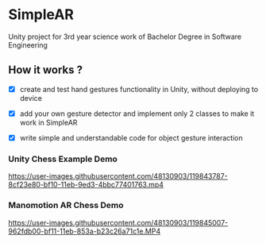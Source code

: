 # SimpleAR
Unity project for 3rd year science work of Bachelor Degree in Software Engineering


## How it works ?

- [x] create and test hand gestures functionality in Unity, without deploying to device
- [x] add your own gesture detector and implement only 2 classes to make it work in SimpleAR
- [x] write simple and understandable code for object gesture interaction


### Unity Chess Example Demo

https://user-images.githubusercontent.com/48130903/119843787-8cf23e80-bf10-11eb-9ed3-4bbc77401763.mp4


### Manomotion AR Chess Demo

https://user-images.githubusercontent.com/48130903/119845007-962fdb00-bf11-11eb-853a-b23c26a71c1e.MP4


